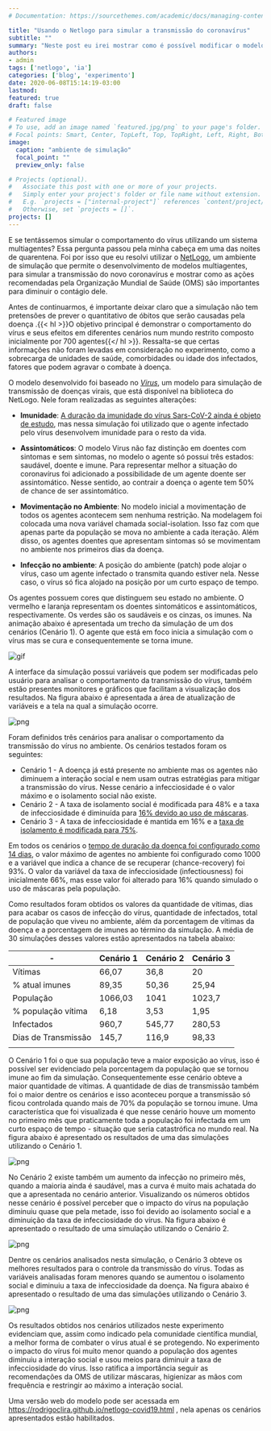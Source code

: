 ```yaml
---
# Documentation: https://sourcethemes.com/academic/docs/managing-content/

title: "Usando o Netlogo para simular a transmissão do coronavírus"
subtitle: ""
summary: "Neste post eu irei mostrar como é possível modificar o modelo *Virus* da biblioteca NetLogo para simular o comportamento da transmissão do Sars-CoV-2, o novo coronavírus. No experimento foram utilizados três cenários demonstraram o comportamento da doença de acordo com as ações tomadas no ambiente."
authors: 
- admin
tags: ['netlogo', 'ia']
categories: ['blog', 'experimento']
date: 2020-06-08T15:14:19-03:00
lastmod: 
featured: true
draft: false

# Featured image
# To use, add an image named `featured.jpg/png` to your page's folder.
# Focal points: Smart, Center, TopLeft, Top, TopRight, Left, Right, BottomLeft, Bottom, BottomRight.
image:
  caption: "ambiente de simulação"
  focal_point: ""
  preview_only: false

# Projects (optional).
#   Associate this post with one or more of your projects.
#   Simply enter your project's folder or file name without extension.
#   E.g. `projects = ["internal-project"]` references `content/project/deep-learning/index.md`.
#   Otherwise, set `projects = []`.
projects: []
---
```


E se tentássemos simular o comportamento do vírus utilizando um sistema multiagentes? Essa pergunta passou pela minha cabeça em uma das noites de quarentena. Foi por isso que eu resolvi utilizar o [NetLogo](http://ccl.northwestern.edu/netlogo/), um ambiente de simulação que permite o desenvolvimento de modelos multiagentes, para simular a transmissão do novo coronavírus e mostrar como as ações recomendadas pela Organização Mundial de Saúde (OMS) são importantes para diminuir o contágio dele.

Antes de continuarmos, é importante deixar claro que a simulação não tem pretensões de prever o quantitativo de óbitos que serão causadas pela doença .{{< hl >}}O objetivo principal é demonstrar o comportamento do vírus e seus efeitos em diferentes cenários num mundo restrito composto inicialmente por 700 agentes{{</ hl >}}. Ressalta-se que certas informações não foram levadas em consideração no experimento, como a sobrecarga de unidades de saúde, comorbidades ou idade dos infectados, fatores que podem agravar o combate à doença. 

O modelo desenvolvido foi baseado no *[Virus](https://ccl.northwestern.edu/netlogo/models/Virus)*, um modelo para simulação de transmissão de doenças virais, que está disponível na biblioteca do NetLogo. Nele foram realizadas as seguintes alterações:

* **Imunidade**: [A duração da imunidade do vírus Sars-CoV-2 ainda é objeto de estudo](https://www.bbc.com/portuguese/internacional-52462544), mas nessa simulação foi utilizado que o agente infectado pelo vírus desenvolvem imunidade para o resto da vida. 

* **Assintomáticos**: O modelo Virus não faz distinção em doentes com sintomas e sem sintomas, no modelo o agente só possui três estados: saudável, doente e imune. Para representar melhor a situação do coronavírus foi adicionado a possibilidade de um agente doente ser assintomático. Nesse sentido, ao contrair a doença o agente tem 50% de chance de ser assintomático. 

* **Movimentação no Ambiente**: No modelo inicial a movimentação de todos os agentes acontecem sem nenhuma restrição. Na modelagem foi colocada uma nova variável chamada social-isolation. Isso faz com que apenas parte da população se mova no ambiente a cada iteração. Além disso, os agentes doentes que apresentam sintomas só se movimentam no ambiente nos primeiros dias da doença.  

* **Infecção no ambiente**: A posição do ambiente (patch) pode alojar o vírus, caso um agente infectado o transmita quando estiver nela. Nesse caso, o vírus só fica alojado na posição por um curto espaço de tempo. 

Os agentes possuem cores que distinguem seu estado no ambiente. O vermelho e laranja representam os doentes sintomáticos e assintomáticos, respectivamente. Os verdes são os saudáveis e os cinzas, os imunes. Na animação abaixo é apresentada um trecho da simulação de um dos cenários (Cenário 1). O agente que está em foco inicia a simulação com o vírus mas se cura e consequentemente se torna imune. 

![gif](./image3.gif)

A interface da simulação possui variáveis que podem ser modificadas pelo usuário para analisar o comportamento da transmissão do vírus, também estão presentes monitores e gráficos que facilitam a visualização dos resultados. Na figura abaixo é apresentada a área de atualização de variáveis e a tela na qual a simulação ocorre. 

![png](./image7.png)

Foram definidos três cenários para analisar o comportamento da transmissão do vírus no ambiente. Os cenários testados foram os seguintes: 

* Cenário 1 - A doença já está presente no ambiente mas os agentes não diminuem a interação social e nem usam outras estratégias para mitigar a transmissão do vírus. Nesse cenário a infecciosidade é o valor máximo e o isolamento social não existe.
* Cenário 2 - A taxa de isolamento social é modificada para 48% e a taxa de infecciosidade é diminuída para [16% devido ao uso de máscaras](https://www.cnbc.com/2020/05/19/coronavirus-wearing-a-mask-can-reduce-transmission-by-75percent-new-study-claims.html). 
* Cenário 3 - A taxa de infecciosidade é mantida em 16% e a [taxa de isolamento é modificada para 75%](https://agenciabrasil.ebc.com.br/saude/noticia/2020-05/taxa-de-isolamento-social-em-sao-paulo-se-mantem-abaixo-dos-55). 

Em todos os cenários o [tempo de duração da doença foi configurado como 14 dias](https://www.bbc.com/portuguese/geral-52274791), o valor máximo de agentes no ambiente foi configurado como 1000 e a variável que indica a chance de se recuperar (chance-recovery) foi 93%. O valor da variável da taxa de infecciosidade (infectiousness) foi inicialmente 66%, mas esse valor foi alterado para 16% quando simulado o uso de máscaras pela população.

Como resultados foram obtidos os valores da quantidade de vítimas, dias para acabar os casos de infecção do vírus, quantidade de infectados, total de população que viveu no ambiente, além da porcentagem de vítimas da doença e a porcentagem de imunes ao término da simulação. A média de 30 simulações desses valores estão apresentados na tabela abaixo: 

|          -          | Cenário 1 | Cenário 2 | Cenário 3 |
|---------------------|-----------|-----------|-----------|
| Vítimas             | 66,07     | 36,8      | 20        |
| % atual imunes      | 89,35     | 50,36     | 25,94     |
| População           | 1066,03   | 1041      | 1023,7    |
| % população vítima  | 6,18      | 3,53      | 1,95      |
| Infectados          | 960,7     | 545,77    | 280,53    |
| Dias de Transmissão | 145,7     | 116,9     | 98,33     |
|                     |           |           |           |

O Cenário 1 foi o que sua população teve a maior exposição ao vírus, isso é possível ser evidenciado pela porcentagem da população que se tornou imune ao fim da simulação. Consequentemente esse cenário obteve a maior quantidade de vítimas. A quantidade de dias de transmissão também foi o maior dentre os cenários e isso aconteceu porque a transmissão só ficou controlada quando mais de 70% da população se tornou imune. Uma característica que foi visualizada é que nesse cenário houve um momento no primeiro mês que praticamente toda a população foi infectada em um curto espaço de tempo - situação que seria catastrófica no mundo real. Na figura abaixo é apresentado os resultados de uma das simulações utilizando o Cenário 1.

![png](./image6.png)


No Cenário 2 existe também um aumento da infecção no primeiro mês, quando a maioria ainda é saudável, mas a curva é muito mais achatada do que a apresentada no cenário anterior. Visualizando os números obtidos nesse cenário é possível perceber que o  impacto do vírus na população diminuiu quase que pela metade, isso foi devido ao isolamento social e a diminuição da taxa de infecciosidade do vírus. Na figura abaixo é apresentado o resultado de uma simulação utilizando o Cenário 2.

![png](./image4.png)

Dentre os cenários analisados nesta simulação, o Cenário 3 obteve os melhores resultados para o controle da transmissão do vírus. Todas as variáveis analisadas foram menores quando se aumentou o isolamento social e diminuiu a taxa de infecciosidade da doença. Na figura abaixo é apresentado o resultado de uma das simulações utilizando o Cenário 3.

![png](./image5.png)

Os resultados obtidos nos cenários utilizados neste experimento evidenciam que, assim como indicado pela comunidade científica mundial, a melhor forma de combater o vírus atual é se protegendo. No experimento o impacto do vírus foi muito menor quando a população dos agentes diminuiu a interação social e usou meios para diminuir a taxa de infecciosidade do vírus. Isso ratifica a importância seguir as recomendações da OMS de utilizar máscaras, higienizar as mãos com frequência e restringir ao máximo a interação social. 

Uma versão web do modelo pode ser acessada em https://rodrigoclira.github.io/netlogo-covid19.html , nela apenas os cenários apresentados estão habilitados. 


